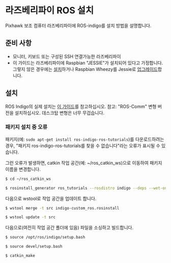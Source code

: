 # 라즈베리파이 ROS 설치

Pixhawk 보조 컴퓨터 라즈베리파이에 ROS-indigo를 설치 방법을 설명합니다.

## 준비 사항
* 모니터, 키보드 또는 구성된 SSH 연결가능한 라즈베리파이
* 이 가이드는 라즈베리파이에 Raspbian "JESSIE"가 설치되어 있다고 가정합니다. 그렇지 않은 경우에는 [설치](https://www.raspberrypi.org/downloads/raspbian/)하거나 Raspbian Wheezy를 Jessie로 [업그레이드](http://raspberrypi.stackexchange.com/questions/27858/upgrade-to-raspbian-jessie)합니다.

## 설치
ROS Indigo의 실제 설치는 [이 가이드](http://wiki.ros.org/ROSberryPi/Installing%20ROS%20Indigo%20on%20Raspberry%20Pi)를 참고하십시오. 참고: "ROS-Comm" 변형 버전을 설치하십시오. 데스크탑 변형은 너무 무겁습니다.

### 패키지 설치 중 오류
패키지(예: `sudo apt-get install ros-indigo-ros-tutorials`)를 다운로드하려는 경우, "패키지 ros-indigo-ros-tutorials를 찾을 수 없습니다"라는 오류가 표시될 수 있습니다.

그런 오류가 발생하면, catkin 작업 공간(예: ~/ros_catkin_ws)으로 이동하여 패키지 이름을 변경합니다.

```sh
$ cd ~/ros_catkin_ws

$ rosinstall_generator ros_tutorials --rosdistro indigo --deps --wet-only --exclude roslisp --tar > indigo-custom_ros.rosinstall
```

다음으로 wstool로 작업 공간을 업데이트 합니다.

```sh
$ wstool merge -t src indigo-custom_ros.rosinstall

$ wstool update -t src
```

다음으로(여전히 작업 공간 폴더에 있음) 파일을 소싱하고 빌드합니다.

```sh
$ source /opt/ros/indigo/setup.bash

$ source devel/setup.bash

$ catkin_make
```
